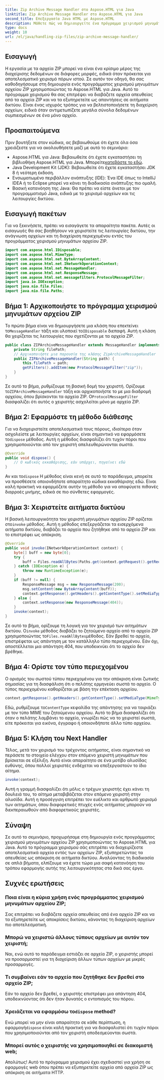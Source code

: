 ```yaml
---
title: Zip Archive Message Handler στο Aspose.HTML για Java
linktitle: Zip Archive Message Handler στο Aspose.HTML για Java
second_title: Επεξεργασία Java HTML με Aspose.HTML
description: Μάθετε πώς να δημιουργείτε ένα πρόγραμμα χειρισμού μηνυμάτων αρχείου ZIP χρησιμοποιώντας το Aspose.HTML για Java. Αυτός ο οδηγός αναλύει κάθε βήμα για να σας βοηθήσει να διαχειριστείτε και να εξυπηρετήσετε αποτελεσματικά αρχεία από αρχεία ZIP.
type: docs
weight: 10
url: /el/java/handling-zip-files/zip-archive-message-handler/
---
```

## Εισαγωγή
Η εργασία με τα αρχεία ZIP μπορεί να είναι ένα κρίσιμο μέρος της διαχείρισης δεδομένων σε διάφορες μορφές, ειδικά όταν πρόκειται για αποτελεσματικό χειρισμό πόρων ιστού. Σε αυτόν τον οδηγό, θα σας καθοδηγήσουμε στη δημιουργία ενός προγράμματος χειρισμού μηνυμάτων αρχείου ZIP χρησιμοποιώντας το Aspose.HTML για Java. Αυτό το πρόγραμμα χειρισμού θα σας επιτρέψει να διαβάζετε αρχεία απευθείας από τα αρχεία ZIP και να τα εξυπηρετείτε ως απαντήσεις σε αιτήματα δικτύου. Είναι ένας ισχυρός τρόπος για να βελτιστοποιήσετε τη διαχείριση αρχείων, ειδικά όταν αντιμετωπίζετε μεγάλα σύνολα δεδομένων συμπιεσμένων σε ένα μόνο αρχείο.
## Προαπαιτούμενα
Πριν βουτήξετε στον κώδικα, ας βεβαιωθούμε ότι έχετε όλα όσα χρειάζεστε για να ακολουθήσετε μαζί με αυτό το σεμινάριο:
-  Aspose.HTML για Java: Βεβαιωθείτε ότι έχετε εγκαταστήσει τη βιβλιοθήκη Aspose.HTML για Java. Μπορείτε[κατεβάστε το εδώ](https://releases.aspose.com/html/java/).
- Java Development Kit (JDK): Βεβαιωθείτε ότι έχετε εγκαταστήσει JDK 8 ή νεότερη έκδοση.
- Ενσωματωμένο περιβάλλον ανάπτυξης (IDE): Ένα IDE όπως το IntelliJ IDEA ή το Eclipse μπορεί να κάνει τη διαδικασία ανάπτυξης πιο ομαλή.
- Βασική κατανόηση της Java: Θα πρέπει να είστε άνετοι με τον προγραμματισμό Java, ειδικά με το χειρισμό αρχείων και τις λειτουργίες δικτύου.

## Εισαγωγή πακέτων
Για να ξεκινήσετε, πρέπει να εισαγάγετε τα απαραίτητα πακέτα. Αυτές οι εισαγωγές θα σας βοηθήσουν να χειριστείτε τις λειτουργίες δικτύου, την ανάγνωση αρχείων και τη διαχείριση περιεχομένου εντός του προγράμματος χειρισμού μηνυμάτων αρχείου ZIP.
```java
import com.aspose.html.IDisposable;
import com.aspose.html.MimeType;
import com.aspose.html.net.ByteArrayContent;
import com.aspose.html.net.INetworkOperationContext;
import com.aspose.html.net.MessageHandler;
import com.aspose.html.net.ResponseMessage;
import com.aspose.html.net.messagefilters.ProtocolMessageFilter;
import java.io.IOException;
import java.nio.file.Files;
import java.nio.file.Paths;
```
## Βήμα 1: Αρχικοποιήστε το πρόγραμμα χειρισμού μηνυμάτων αρχείου ZIP
 Το πρώτο βήμα είναι να δημιουργήσετε μια κλάση που επεκτείνει το`MessageHandler` τάξη και υλοποιεί το`IDisposable` διεπαφή. Αυτή η κλάση θα χειρίζεται τις λειτουργίες που σχετίζονται με τα αρχεία ZIP.

```java
public class ZIPArchiveMessageHandler extends MessageHandler implements IDisposable {
    private String filePath;
    // Αρχικοποιήστε μια παρουσία της κλάσης ZipArchiveMessageHandler
    public ZIPArchiveMessageHandler(String path) {
        this.filePath = path;
        getFilters().addItem(new ProtocolMessageFilter("zip"));
    }
}
```

 Σε αυτό το βήμα, ρυθμίζουμε τη βασική δομή του χειριστή. Ορίζουμε το`ZIPArchiveMessageHandler` τάξη και αρχικοποιήστε το με μια διαδρομή αρχείου, όπου βρίσκονται τα αρχεία ZIP. Ο`ProtocolMessageFilter` διασφαλίζει ότι αυτός ο χειριστής ασχολείται μόνο με αρχεία ZIP.
## Βήμα 2: Εφαρμόστε τη μέθοδο διάθεσης
Για να διαχειριστείτε αποτελεσματικά τους πόρους, ιδιαίτερα όταν ασχολείστε με λειτουργίες αρχείων, είναι σημαντικό να εφαρμόσετε το`dispose` μέθοδος. Αυτή η μέθοδος διασφαλίζει ότι τυχόν πόροι που χρησιμοποιούνται από τον χειριστή απελευθερώνονται σωστά.

```java
@Override
public void dispose() {
    // Ο κωδικός εκκαθάρισης, εάν υπάρχει, πηγαίνει εδώ
}
```

 Αν και το`dispose` Η μέθοδος είναι κενή σε αυτό το παράδειγμα, μπορείτε να προσθέσετε οποιονδήποτε απαραίτητο κώδικα εκκαθάρισης εδώ. Είναι καλή πρακτική να εφαρμόζετε αυτήν τη μέθοδο για να αποφύγετε πιθανές διαρροές μνήμης, ειδικά σε πιο σύνθετες εφαρμογές.
## Βήμα 3: Χειριστείτε αιτήματα δικτύου
 Η βασική λειτουργικότητα του χειριστή μηνυμάτων αρχείου ZIP ορίζεται στο`invoke` μέθοδος. Αυτή η μέθοδος επεξεργάζεται τα εισερχόμενα αιτήματα δικτύου, διαβάζει το αρχείο που ζητήθηκε από το αρχείο ZIP και το επιστρέφει ως απόκριση.

```java
@Override
public void invoke(INetworkOperationContext context) {
    byte[] buff = new byte[0];
    try {
        buff = Files.readAllBytes(Paths.get(context.getRequest().getRequestUri().getPathname().trim()));
    } catch (IOException e) {
        throw new RuntimeException(e);
    }
    if (buff != null) {
        ResponseMessage msg = new ResponseMessage(200);
        msg.setContent(new ByteArrayContent(buff));
        context.getResponse().getHeaders().getContentType().setMediaType(MimeType.fromFileExtension(context.getRequest().getRequestUri().getPathname()));
    } else {
        context.setResponse(new ResponseMessage(404));
    }
    invoke(context);
}
```

 Σε αυτό το βήμα, ορίζουμε τη λογική για τον χειρισμό των αιτημάτων δικτύου. Ο`invoke` μέθοδος διαβάζει το ζητούμενο αρχείο από το αρχείο ZIP χρησιμοποιώντας το`Files.readAllBytes`μέθοδος. Εάν βρεθεί το αρχείο, επιστρέφεται ως απάντηση με τον κατάλληλο τύπο περιεχομένου. Εάν όχι, αποστέλλεται μια απάντηση 404, που υποδεικνύει ότι το αρχείο δεν βρέθηκε.
## Βήμα 4: Ορίστε τον τύπο περιεχομένου
Ο ορισμός του σωστού τύπου περιεχομένου για την απόκριση είναι ζωτικής σημασίας για τη διασφάλιση ότι ο πελάτης ερμηνεύει σωστά το αρχείο. Ο τύπος περιεχομένου καθορίζεται με βάση την επέκταση αρχείου.

```java
context.getResponse().getHeaders().getContentType().setMediaType(MimeType.fromFileExtension(context.getRequest().getRequestUri().getPathname()));
```

 Εδώ, ρυθμίζουμε το`ContentType` κεφαλίδα της απάντησης για να ταιριάζει με τον τύπο MIME του ζητούμενου αρχείου. Αυτό το βήμα διασφαλίζει ότι όταν ο πελάτης λαμβάνει το αρχείο, γνωρίζει πώς να το χειριστεί σωστά, είτε πρόκειται για εικόνα, έγγραφο ή οποιονδήποτε άλλο τύπο αρχείου.
## Βήμα 5: Κλήση του Next Handler
Τέλος, μετά τον χειρισμό του τρέχοντος αιτήματος, είναι σημαντικό να περάσετε το στοιχείο ελέγχου στον επόμενο χειριστή μηνυμάτων που βρίσκεται σε εξέλιξη. Αυτό είναι απαραίτητο σε ένα μοτίβο αλυσίδας ευθύνης, όπου πολλοί χειριστές ενδέχεται να επεξεργαστούν το ίδιο αίτημα.

```java
invoke(context);
```

Αυτή η γραμμή διασφαλίζει ότι μόλις ο τρέχων χειριστής έχει κάνει τη δουλειά του, το αίτημα μεταβιβάζεται στον επόμενο χειριστή στην αλυσίδα. Αυτή η προσέγγιση επιτρέπει τον ευέλικτο και αρθρωτό χειρισμό των αιτημάτων, όπου διαφορετικές πτυχές ενός αιτήματος μπορούν να διεκπεραιωθούν από διαφορετικούς χειριστές.

## Σύναψη
Σε αυτό το σεμινάριο, προχωρήσαμε στη δημιουργία ενός προγράμματος χειρισμού μηνυμάτων αρχείου ZIP χρησιμοποιώντας το Aspose.HTML για Java. Αυτό το πρόγραμμα χειρισμού σάς επιτρέπει να διαχειρίζεστε αποτελεσματικά αρχεία εντός των αρχείων ZIP, εξυπηρετώντας τα απευθείας ως απόκριση σε αιτήματα δικτύου. Αναλύοντας τη διαδικασία σε απλά βήματα, ελπίζουμε να έχετε τώρα μια σαφή κατανόηση του τρόπου εφαρμογής αυτής της λειτουργικότητας στα δικά σας έργα.
## Συχνές ερωτήσεις
### Ποια είναι η κύρια χρήση ενός προγράμματος χειρισμού μηνυμάτων αρχείου ZIP;  
Σας επιτρέπει να διαβάζετε αρχεία απευθείας από ένα αρχείο ZIP και να τα εξυπηρετείτε ως αποκρίσεις δικτύου, κάνοντας τη διαχείριση αρχείων πιο αποτελεσματική.
### Μπορώ να χειριστώ άλλους τύπους αρχείων με αυτόν τον χειριστή;  
Ναι, ενώ αυτό το παράδειγμα εστιάζει σε αρχεία ZIP, ο χειριστής μπορεί να προσαρμοστεί για τη διαχείριση άλλων τύπων αρχείων με μικρές προσαρμογές.
### Τι συμβαίνει εάν το αρχείο που ζητήθηκε δεν βρεθεί στο αρχείο ZIP;  
Εάν το αρχείο δεν βρεθεί, ο χειριστής επιστρέφει μια απάντηση 404, υποδεικνύοντας ότι δεν ήταν δυνατός ο εντοπισμός του πόρου.
###  Χρειάζεται να εφαρμόσω το`dispose` method?  
 Ενώ μπορεί να μην είναι απαραίτητο σε κάθε περίπτωση, η εφαρμογή`dispose` είναι καλή πρακτική για να διασφαλιστεί ότι τυχόν πόροι που χρησιμοποιούνται από τον χειριστή αποδεσμεύονται σωστά.
### Μπορεί αυτός ο χειριστής να χρησιμοποιηθεί σε διακομιστή web;  
Απολύτως! Αυτό το πρόγραμμα χειρισμού έχει σχεδιαστεί για χρήση σε εφαρμογές web όπου πρέπει να εξυπηρετείτε αρχεία από αρχεία ZIP ως απόκριση σε αιτήματα HTTP.
